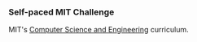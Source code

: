 ### Self-paced MIT Challenge

MIT's [Computer Science and Engineering](http://catalog.mit.edu/degree-charts/computer-science-engineering-course-6-3/) curriculum.